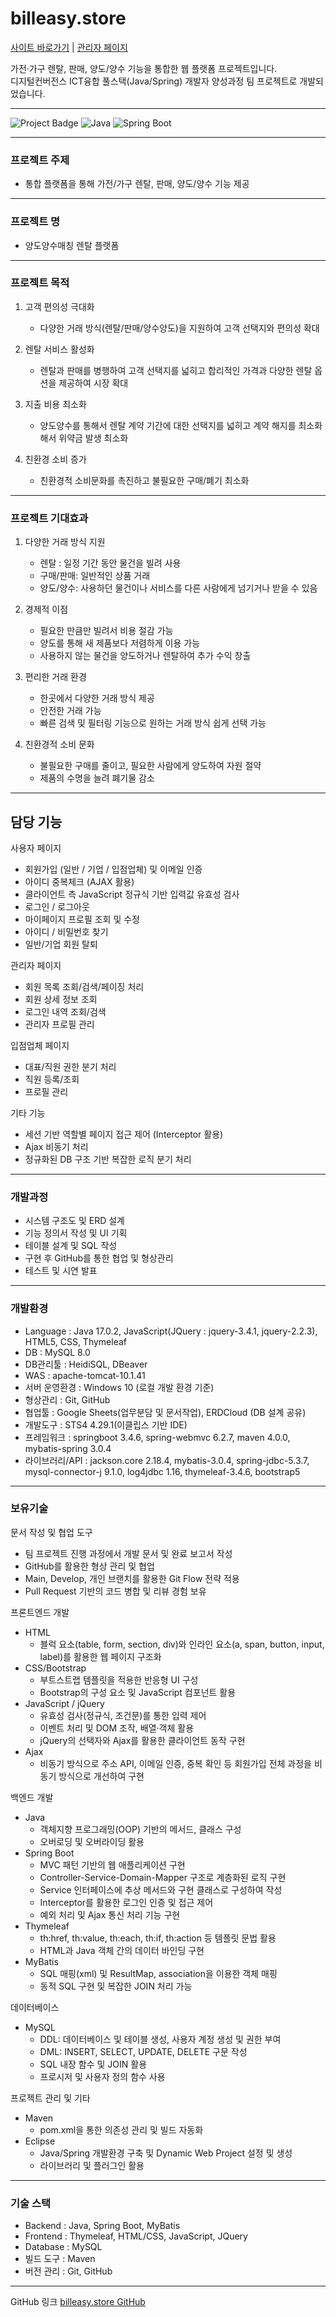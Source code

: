# billeasy.store
[사이트 바로가기](https://billeasy.store/) | [관리자 페이지](https://billeasy.store/admin)


가전·가구 렌탈, 판매, 양도/양수 기능을 통합한 웹 플랫폼 프로젝트입니다.  
디지털컨버전스 ICT융합 풀스택(Java/Spring) 개발자 양성과정 팀 프로젝트로 개발되었습니다.

---

![Project Badge](https://img.shields.io/badge/Status-Completed-brightgreen) ![Java](https://img.shields.io/badge/Java-17-blue) ![Spring Boot](https://img.shields.io/badge/SpringBoot-3.3.0-green)

---
### 프로젝트 주제


- 통합 플랫폼을 통해 가전/가구 렌탈, 판매, 양도/양수 기능 제공

---
### 프로젝트 명


- 양도양수매칭 렌탈 플랫폼

---
### 프로젝트 목적 


1. 고객 편의성 극대화
   - 다양한 거래 방식(렌탈/판매/양수양도)을 지원하여 고객 선택지와 편의성 확대

2. 렌탈 서비스 활성화
   - 렌탈과 판매를 병행하여 고객 선택지를 넓히고 합리적인 가격과 다양한 렌탈 옵션을 제공하여 시장 확대

3. 지출 비용 최소화 
   - 양도양수를 통해서 렌탈 계약 기간에 대한 선택지를 넓히고 계약 해지를 최소화해서 위약금 발생 최소화

4. 친환경 소비 증가
   - 친환경적 소비문화를 촉진하고 불필요한 구매/폐기 최소화

---
### 프로젝트 기대효과 


1. 다양한 거래 방식 지원
   - 렌탈 : 일정 기간 동안 물건을 빌려 사용
   - 구매/판매: 일반적인 상품 거래
   - 양도/양수: 사용하던 물건이나 서비스를 다른 사람에게 넘기거나 받을 수 있음															

2. 경제적 이점
   - 필요한 만큼만 빌려서 비용 절감 가능
   - 양도를 통해 새 제품보다 저렴하게 이용 가능
   - 사용하지 않는 물건을 양도하거나 렌탈하여 추가 수익 창출															

3. 편리한 거래 환경
   - 한곳에서 다양한 거래 방식 제공
   - 안전한 거래 가능
   - 빠른 검색 및 필터링 기능으로 원하는 거래 방식 쉽게 선택 가능															

4. 친환경적 소비 문화
   - 불필요한 구매를 줄이고, 필요한 사람에게 양도하여 자원 절약
   - 제품의 수명을 늘려 폐기물 감소	

---

## 담당 기능

사용자 페이지
  - 회원가입 (일반 / 기업 / 입점업체) 및 이메일 인증
  - 아이디 중복체크 (AJAX 활용)
  - 클라이언트 측 JavaScript 정규식 기반 입력값 유효성 검사
  - 로그인 / 로그아웃
  - 마이페이지 프로필 조회 및 수정
  - 아이디 / 비밀번호 찾기
  - 일반/기업 회원 탈퇴

관리자 페이지
  - 회원 목록 조회/검색/페이징 처리  
  - 회원 상세 정보 조회  
  - 로그인 내역 조회/검색  
  - 관리자 프로필 관리  

입점업체 페이지
  - 대표/직원 권한 분기 처리  
  - 직원 등록/조회  
  - 프로필 관리  

기타 기능
  - 세션 기반 역할별 페이지 접근 제어 (Interceptor 활용)   
  - Ajax 비동기 처리  
  - 정규화된 DB 구조 기반 복잡한 로직 분기 처리

---
### 개발과정

- 시스템 구조도 및 ERD 설계
- 기능 정의서 작성 및 UI 기획
- 테이블 설계 및 SQL 작성
- 구현 후 GitHub를 통한 협업 및 형상관리
- 테스트 및 시연 발표

---
### 개발환경 

- Language : Java 17.0.2, JavaScript(JQuery : jquery-3.4.1, jquery-2.2.3), HTML5, CSS, Thymeleaf
- DB : MySQL 8.0
- DB관리툴 : HeidiSQL, DBeaver
- WAS : apache-tomcat-10.1.41
- 서버 운영환경 : Windows 10 (로컬 개발 환경 기준)  
- 형상관리 : Git, GitHub  
- 협업툴 : Google Sheets(업무분담 및 문서작업), ERDCloud (DB 설계 공유)  
- 개발도구 : STS4 4.29.1(이클립스 기반 IDE)
- 프레임워크 : springboot 3.4.6, spring-webmvc 6.2.7, maven 4.0.0, mybatis-spring 3.0.4
- 라이브러리/API : jackson.core 2.18.4, mybatis-3.0.4, spring-jdbc-5.3.7, mysql-connector-j 9.1.0, log4jdbc 1.16, thymeleaf-3.4.6, bootstrap5

---

### 보유기술

문서 작성 및 협업 도구
  - 팀 프로젝트 진행 과정에서 개발 문서 및 완료 보고서 작성
  - GitHub를 활용한 형상 관리 및 협업
  - Main, Develop, 개인 브랜치를 활용한 Git Flow 전략 적용
  - Pull Request 기반의 코드 병합 및 리뷰 경험 보유

프론트엔드 개발
  - HTML  
    - 블럭 요소(table, form, section, div)와 인라인 요소(a, span, button, input, label)를 활용한 웹 페이지 구조화
  - CSS/Bootstrap  
    - 부트스트랩 템플릿을 적용한 반응형 UI 구성
    - Bootstrap의 구성 요소 및 JavaScript 컴포넌트 활용
  - JavaScript / jQuery  
    - 유효성 검사(정규식, 조건문)를 통한 입력 제어
    - 이벤트 처리 및 DOM 조작, 배열·객체 활용
    - jQuery의 선택자와 Ajax를 활용한 클라이언트 동작 구현
  - Ajax  
    - 비동기 방식으로 주소 API, 이메일 인증, 중복 확인 등 회원가입 전체 과정을 비동기 방식으로 개선하여 구현

백엔드 개발
  - Java  
    - 객체지향 프로그래밍(OOP) 기반의 메서드, 클래스 구성
    - 오버로딩 및 오버라이딩 활용
  - Spring Boot  
    - MVC 패턴 기반의 웹 애플리케이션 구현
    - Controller-Service-Domain-Mapper 구조로 계층화된 로직 구현
    - Service 인터페이스에 추상 메서드와 구현 클래스로 구성하여 작성
    - Interceptor를 활용한 로그인 인증 및 접근 제어
    - 예외 처리 및 Ajax 통신 처리 기능 구현
  - Thymeleaf  
    - th:href, th:value, th:each, th:if, th:action 등 템플릿 문법 활용
    - HTML과 Java 객체 간의 데이터 바인딩 구현
  - MyBatis  
    - SQL 매핑(xml) 및 ResultMap, association을 이용한 객체 매핑
    - 동적 SQL 구현 및 복잡한 JOIN 처리 가능

데이터베이스
  - MySQL  
    - DDL: 데이터베이스 및 테이블 생성, 사용자 계정 생성 및 권한 부여
    - DML: INSERT, SELECT, UPDATE, DELETE 구문 작성
    - SQL 내장 함수 및 JOIN 활용
    - 프로시저 및 사용자 정의 함수 사용

프로젝트 관리 및 기타
  - Maven  
    - pom.xml을 통한 의존성 관리 및 빌드 자동화
  - Eclipse  
    - Java/Spring 개발환경 구축 및 Dynamic Web Project 설정 및 생성
    - 라이브러리 및 플러그인 활용

---

### 기술 스택

- Backend : Java, Spring Boot, MyBatis  
- Frontend : Thymeleaf, HTML/CSS, JavaScript, JQuery  
- Database : MySQL  
- 빌드 도구 : Maven  
- 버전 관리 : Git, GitHub  



---

GitHub 링크
[billeasy.store GitHub](https://github.com/soneunhyang/portfolio/tree/main/portfolio-membership)
